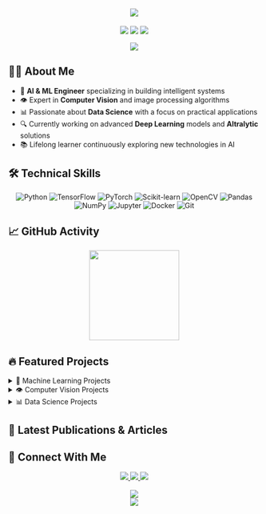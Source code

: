<h1 align="center">
  <img src="https://readme-typing-svg.herokuapp.com/?lines=Hello,+I'm+Muhammad+Rizwan!;AI+and+Machine+Learning+Engineer;Computer+Vision+Specialist;Data+Science+Expert&center=true&width=380&height=45">
</h1>

<p align="center">
  <img src="https://img.shields.io/badge/Focus-AI%20Engineering-brightgreen" />
  <img src="https://img.shields.io/badge/Skills-Machine%20Learning%20%7C%20Deep%20Learning%20%7C%20Computer%20Vision-blue" />
  <img src="https://img.shields.io/badge/Exploring-Altralytic-orange" />
</p>

<div align="center">
  <img src="https://github-readme-stats.vercel.app/api?username=muhammadrizwan11&show_icons=true&theme=radical" />
</div>

## 👨‍💻 About Me

- 🧠 **AI & ML Engineer** specializing in building intelligent systems
- 👁️ Expert in **Computer Vision** and image processing algorithms
- 📊 Passionate about **Data Science** with a focus on practical applications
- 🔍 Currently working on advanced **Deep Learning** models and **Altralytic** solutions
- 📚 Lifelong learner continuously exploring new technologies in AI

## 🛠️ Technical Skills

<div align="center">
  
  ![Python](https://img.shields.io/badge/-Python-3776AB?style=for-the-badge&logo=python&logoColor=white)
  ![TensorFlow](https://img.shields.io/badge/-TensorFlow-FF6F00?style=for-the-badge&logo=tensorflow&logoColor=white)
  ![PyTorch](https://img.shields.io/badge/-PyTorch-EE4C2C?style=for-the-badge&logo=pytorch&logoColor=white)
  ![Scikit-learn](https://img.shields.io/badge/-Scikit%20Learn-F7931E?style=for-the-badge&logo=scikit-learn&logoColor=white)
  ![OpenCV](https://img.shields.io/badge/-OpenCV-5C3EE8?style=for-the-badge&logo=opencv&logoColor=white)
  ![Pandas](https://img.shields.io/badge/-Pandas-150458?style=for-the-badge&logo=pandas&logoColor=white)
  ![NumPy](https://img.shields.io/badge/-NumPy-013243?style=for-the-badge&logo=numpy&logoColor=white)
  ![Jupyter](https://img.shields.io/badge/-Jupyter-F37626?style=for-the-badge&logo=jupyter&logoColor=white)
  ![Docker](https://img.shields.io/badge/-Docker-2496ED?style=for-the-badge&logo=docker&logoColor=white)
  ![Git](https://img.shields.io/badge/-Git-F05032?style=for-the-badge&logo=git&logoColor=white)
  
</div>

## 📈 GitHub Activity

<div align="center">
  <img height="180em" src="https://github-readme-streak-stats.herokuapp.com/?user=muhammadrizwan11&theme=dark" />
</div>

## 🔥 Featured Projects

<details>
  <summary>🧠 Machine Learning Projects</summary>
  <br>
  <!-- Add your ML projects here -->
  <a href="https://github.com/muhammadrizwan11/project1">
    <img align="center" src="https://github-readme-stats.vercel.app/api/pin/?username=muhammadrizwan11&repo=project1&theme=radical" />
  </a>
  <br><br>
  <p>More projects coming soon...</p>
</details>

<details>
  <summary>👁️ Computer Vision Projects</summary>
  <br>
  <!-- Add your CV projects here -->
  <p>Coming soon...</p>
</details>

<details>
  <summary>📊 Data Science Projects</summary>
  <br>
  <!-- Add your Data Science projects here -->
  <p>Coming soon...</p>
</details>

## 📝 Latest Publications & Articles

<!-- BLOG-POST-LIST:START -->
<!-- Will be updated with GitHub Actions -->
<!-- BLOG-POST-LIST:END -->

## 🤝 Connect With Me

<div align="center">
  <a href="mailto:rizwan.ai.engineer@gmail.com">
    <img src="https://img.shields.io/badge/Email-rizwan.ai.engineer%40gmail.com-D14836?style=for-the-badge&logo=gmail&logoColor=white"/>
  </a>
  <a href="https://www.linkedin.com/in/muhammadrizwan11">
    <img src="https://img.shields.io/badge/LinkedIn-Muhammad%20Rizwan-0077B5?style=for-the-badge&logo=linkedin&logoColor=white"/>
  </a>
  <a href="https://twitter.com/muhammadrizwan11">
    <img src="https://img.shields.io/badge/Twitter-@muhammadrizwan11-1DA1F2?style=for-the-badge&logo=twitter&logoColor=white"/>
  </a>
</div>

<br>

<div align="center">
  <img src="https://komarev.com/ghpvc/?username=muhammadrizwan11&color=green&style=for-the-badge" />
</div>

<!-- GitHub Action to update this README with latest activity -->
<!-- Setup instructions for GitHub Actions: https://github.com/jamesgeorge007/github-activity-readme -->

<!-- Snake animation -->
<div align="center">
  <img src="https://github.com/muhammadrizwan11/muhammadrizwan11/blob/output/github-contribution-grid-snake.svg" />
</div>

